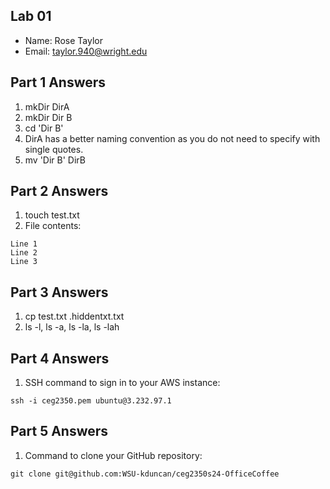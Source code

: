 ## Lab 01

- Name: Rose Taylor
- Email: taylor.940@wright.edu

## Part 1 Answers

1. mkDir DirA
2. mkDir Dir B
3. cd 'Dir B'
4. DirA has a better naming convention as you do not need to specify with single quotes.
5. mv 'Dir B' DirB

## Part 2 Answers

1. touch test.txt
2. File contents:

```
Line 1
Line 2
Line 3
```

## Part 3 Answers

1. cp test.txt .hiddentxt.txt
2. ls -l, ls -a, ls -la, ls -lah

## Part 4 Answers

1. SSH command to sign in to your AWS instance:

```
ssh -i ceg2350.pem ubuntu@3.232.97.1
```

## Part 5 Answers

1. Command to clone your GitHub repository:

```
git clone git@github.com:WSU-kduncan/ceg2350s24-OfficeCoffee
```
